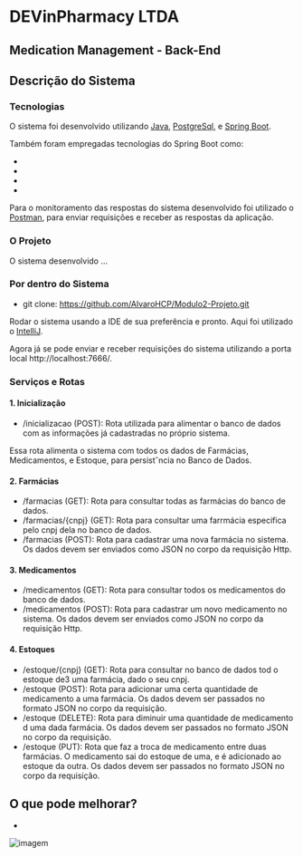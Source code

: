 # DEVinPharmacy LTDA

## Medication Management - Back-End

## Descrição do Sistema

### Tecnologias

O sistema foi desenvolvido utilizando 
[Java](), 
[PostgreSql](), e 
[Spring Boot]().

Também foram empregadas tecnologias do Spring Boot como:

- []()
- []()
- []()
- []()

Para o monitoramento das respostas do sistema desenvolvido 
foi utilizado o [Postman](), para enviar requisições e receber 
as respostas da aplicação.

### O Projeto

O sistema desenvolvido ...


### Por dentro do Sistema

- git clone: https://github.com/AlvaroHCP/Modulo2-Projeto.git

Rodar o sistema usando a IDE de sua preferência e pronto. 
Aqui foi utilizado o [IntelliJ]().

Agora já se pode enviar e receber requisições do sistema 
utilizando a porta local http://localhost:7666/.

### Serviços e Rotas

#### 1. Inicialização

- /inicializacao (POST): Rota utilizada para alimentar o banco de dados 
com as informações já cadastradas no próprio sistema.

Essa rota alimenta o sistema com todos os dados de Farmácias, 
Medicamentos, e Estoque, para persistˆncia no Banco de Dados.

#### 2. Farmácias

- /farmacias (GET): Rota para consultar todas as farmácias do banco de dados.
- /farmacias/{cnpj} (GET): Rota para consultar uma farrmácia específica pelo cnpj dela no banco de dados.
- /farmacias (POST): Rota para cadastrar uma nova farmácia no sistema. Os dados devem ser enviados como JSON no corpo da requisição Http.

#### 3. Medicamentos

- /medicamentos (GET): Rota para consultar todos os medicamentos do banco de dados.
- /medicamentos (POST): Rota para cadastrar um novo medicamento no sistema. Os dados devem ser enviados como JSON no corpo da requisição Http.

#### 4. Estoques

- /estoque/{cnpj} (GET): Rota para consultar no banco de dados tod o estoque de3 uma farmácia, dado o seu cnpj.
- /estoque (POST): Rota para adicionar uma certa quantidade de medicamento a uma farmácia. Os dados devem ser passados no formato JSON no corpo da requisição.
- /estoque (DELETE): Rota para diminuir uma quantidade de medicamento d uma dada farmácia. Os dados devem ser passados no formato JSON no corpo da requisição.
- /estoque (PUT): Rota que faz a troca de medicamento entre duas farmácias. O medicamento sai do estoque de uma, e é adicionado ao estoque da outra.  Os dados devem ser passados no formato JSON no corpo da requisição.

## O que pode melhorar?

- 

![imagem](<./.png>)

